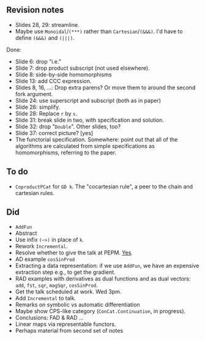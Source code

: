 ## Revision notes

*   Slides 28, 29: streamline.
*   Maybe use `Monoidal`/`(***)` rather than `Cartesian`/`(&&&)`.
    I'd have to define `(&&&)` and `(|||)`.

Done:

*   Slide 6: drop "i.e."
*   Slide 7: drop product subscript (not used elsewhere).
*   Slide 8: side-by-side homomorphisms
*   Slide 13: add CCC expression.
*   Slides 8, 16, ...: Drop extra parens? Or move them to around the second fork argument.
*   Slide 24: use superscript and subscript (both as in paper)
*   Slide 26: simplify.
*   Slide 28: Replace `r` by `s`.
*   Slide 31: break slide in two, with specification and solution.
*   Slide 32: drop "`Double`". Other slides, too?
*   Slide 37: correct picture? [yes]
*   The functorial specification.
    Somewhere: point out that all of the algorithms are calculated from simple specifications as homomorphisms, referring to the paper.

## To do

*   `CoproductPCat` for `GD k`.
    The "cocartesian rule", a peer to the chain and cartesian rules.

## Did

*   `AddFun`
*   Abstract
*   Use infix `(~>)` in place of `k`.
*   Rework `Incremental`.
*   Resolve whether to give the talk at PEPM.
    [Yes](https://popl18.sigplan.org/track/PEPM-2018#Invited-Talks).
*   AD example `cosSinProd`
*   Extracting a data representation: if we use `AddFun`, we have an expensive extraction step e.g., to get the gradient.
*   RAD examples with derivatives as dual functions and as dual vectors: `add`, `fst`, `sqr`, `magSqr`, `cosSinProd`.
*   Get the talk scheduled at work. Wed 3pm.
*   Add `Incremental` to talk.
*   Remarks on symbolic vs automatic differentiation
*   Maybe show CPS-like category (`ConCat.Continuation`, in progress).
*   Conclusions: FAD & RAD ...
*   Linear maps via representable functors.
*   Perhaps material from second set of notes
